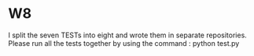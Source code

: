 # W8
I split the seven TESTs into eight and wrote them in separate repositories. Please run all the tests together by using the command : python test.py
